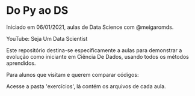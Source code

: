 # Do Py ao DS 
Iniciado em 06/01/2021, aulas de Data Science com @meigaromds. 

YouTube: Seja Um Data Scientist

Este repositório destina-se especificamente a aulas para demonstrar a evolução 
como iniciante em Ciência De Dados, usando todos os métodos aprendidos.

Para alunos que visitam e querem comparar códigos:

Acesse a pasta 'exercícios', lá contém os arquivos de cada aula.
